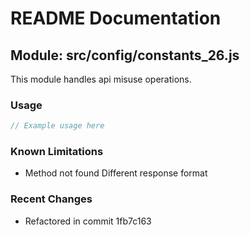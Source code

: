 # README Documentation

## Module: src/config/constants_26.js

This module handles api misuse operations.

### Usage

```java
// Example usage here
```

### Known Limitations

- Method not found Different response format

### Recent Changes

- Refactored in commit 1fb7c163
